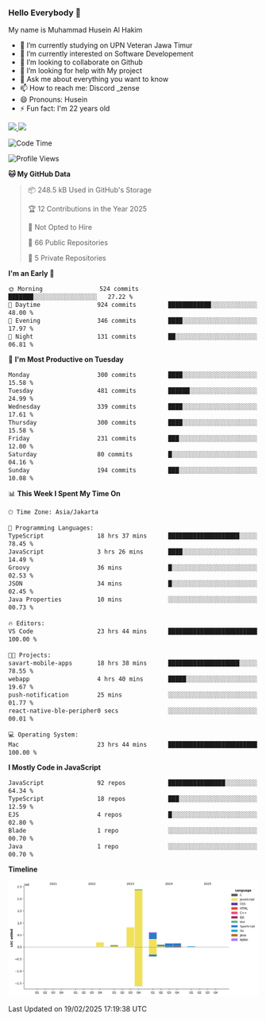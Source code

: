 ### Hello Everybody 👋

My name is Muhammad Husein Al Hakim

- 🔭 I’m currently studying on UPN Veteran Jawa Timur
- 🌱 I’m currently interested on Software Developement
- 👯 I’m looking to collaborate on Github
- 🤔 I’m looking for help with My project
- 💬 Ask me about everything you want to know
- 📫 How to reach me: Discord _zense
- 😄 Pronouns: Husein
- ⚡ Fun fact: I'm 22 years old

<p align="left">
<a href="https://github.com/huseinhq">
  <img height="180em" src="https://github-readme-stats-eight-theta.vercel.app/api?username=huseinhq&show_icons=true&theme=algolia&include_all_commits=true&count_private=true"/>
  <img height="180em" src="https://github-readme-stats-eight-theta.vercel.app/api/top-langs/?username=huseinhq&layout=compact&langs_count=8&theme=algolia"/>
</a>
</p>

<!--START_SECTION:waka-->
![Code Time](http://img.shields.io/badge/Code%20Time-1%2C867%20hrs%2023%20mins-blue)

![Profile Views](http://img.shields.io/badge/Profile%20Views-13-blue)

**🐱 My GitHub Data** 

> 📦 248.5 kB Used in GitHub's Storage 
 > 
> 🏆 12 Contributions in the Year 2025
 > 
> 🚫 Not Opted to Hire
 > 
> 📜 66 Public Repositories 
 > 
> 🔑 5 Private Repositories 
 > 
**I'm an Early 🐤** 

```text
🌞 Morning                524 commits         ███████░░░░░░░░░░░░░░░░░░   27.22 % 
🌆 Daytime                924 commits         ████████████░░░░░░░░░░░░░   48.00 % 
🌃 Evening                346 commits         ████░░░░░░░░░░░░░░░░░░░░░   17.97 % 
🌙 Night                  131 commits         ██░░░░░░░░░░░░░░░░░░░░░░░   06.81 % 
```
📅 **I'm Most Productive on Tuesday** 

```text
Monday                   300 commits         ████░░░░░░░░░░░░░░░░░░░░░   15.58 % 
Tuesday                  481 commits         ██████░░░░░░░░░░░░░░░░░░░   24.99 % 
Wednesday                339 commits         ████░░░░░░░░░░░░░░░░░░░░░   17.61 % 
Thursday                 300 commits         ████░░░░░░░░░░░░░░░░░░░░░   15.58 % 
Friday                   231 commits         ███░░░░░░░░░░░░░░░░░░░░░░   12.00 % 
Saturday                 80 commits          █░░░░░░░░░░░░░░░░░░░░░░░░   04.16 % 
Sunday                   194 commits         ███░░░░░░░░░░░░░░░░░░░░░░   10.08 % 
```


📊 **This Week I Spent My Time On** 

```text
🕑︎ Time Zone: Asia/Jakarta

💬 Programming Languages: 
TypeScript               18 hrs 37 mins      ████████████████████░░░░░   78.45 % 
JavaScript               3 hrs 26 mins       ████░░░░░░░░░░░░░░░░░░░░░   14.49 % 
Groovy                   36 mins             █░░░░░░░░░░░░░░░░░░░░░░░░   02.53 % 
JSON                     34 mins             █░░░░░░░░░░░░░░░░░░░░░░░░   02.45 % 
Java Properties          10 mins             ░░░░░░░░░░░░░░░░░░░░░░░░░   00.73 % 

🔥 Editors: 
VS Code                  23 hrs 44 mins      █████████████████████████   100.00 % 

🐱‍💻 Projects: 
savart-mobile-apps       18 hrs 38 mins      ████████████████████░░░░░   78.55 % 
webapp                   4 hrs 40 mins       █████░░░░░░░░░░░░░░░░░░░░   19.67 % 
push-notification        25 mins             ░░░░░░░░░░░░░░░░░░░░░░░░░   01.77 % 
react-native-ble-peripher0 secs              ░░░░░░░░░░░░░░░░░░░░░░░░░   00.01 % 

💻 Operating System: 
Mac                      23 hrs 44 mins      █████████████████████████   100.00 % 
```

**I Mostly Code in JavaScript** 

```text
JavaScript               92 repos            ████████████████░░░░░░░░░   64.34 % 
TypeScript               18 repos            ███░░░░░░░░░░░░░░░░░░░░░░   12.59 % 
EJS                      4 repos             █░░░░░░░░░░░░░░░░░░░░░░░░   02.80 % 
Blade                    1 repo              ░░░░░░░░░░░░░░░░░░░░░░░░░   00.70 % 
Java                     1 repo              ░░░░░░░░░░░░░░░░░░░░░░░░░   00.70 % 
```



**Timeline**

![Lines of Code chart](https://raw.githubusercontent.com/HuseinHQ/HuseinHQ/main/assets/bar_graph.png)


 Last Updated on 19/02/2025 17:19:38 UTC
<!--END_SECTION:waka-->
